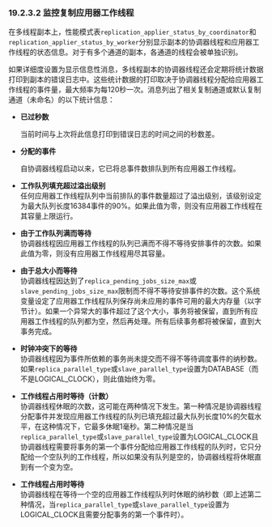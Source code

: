 ### 19.2.3.2 监控复制应用器工作线程

在多线程副本上，性能模式表`replication_applier_status_by_coordinator`和`replication_applier_status_by_worker`分别显示副本的协调器线程和应用器工作线程的状态信息。对于有多个通道的副本，各通道的线程会被单独识别。

如果详细度设置为显示信息性消息，多线程副本的协调器线程还会定期将统计数据打印到副本的错误日志中。这些统计数据的打印取决于协调器线程分配给应用器工作线程的事件量，最大频率为每120秒一次。消息列出了相关复制通道或默认复制通道（未命名）的以下统计信息：

- **已过秒数**
  
  当前时间与上次将此信息打印到错误日志的时间之间的秒数差。
  
- **分配的事件**
  
  自协调器线程启动以来，它已将总事件数排队到所有应用器工作线程。
  
- **工作队列填充超过溢出级别**  
  任何应用器工作线程队列中当前排队的事件数量超过了溢出级别，该级别设定为最大队列长度16384事件的90%。如果此值为零，则没有应用器工作线程在其容量上限运行。

- **由于工作队列满而等待**  
  协调器线程因应用器工作线程的队列已满而不得不等待安排事件的次数。如果此值为零，则没有应用器工作线程用尽其容量。

- **由于总大小而等待**  
  协调器线程因达到了`replica_pending_jobs_size_max`或`slave_pending_jobs_size_max`限制而不得不等待安排事件的次数。这个系统变量设定了应用器工作线程队列保存尚未应用的事件可用的最大内存量（以字节计）。如果一个异常大的事件超过了这个大小，事务将被保留，直到所有应用器工作线程的队列都为空，然后再处理。所有后续事务都将被保留，直到大事务完成。

- **时钟冲突下的等待**  
  协调器线程因为事件所依赖的事务尚未提交而不得不等待调度事件的纳秒数。如果`replica_parallel_type`或`slave_parallel_type`设置为DATABASE（而不是LOGICAL_CLOCK），则此值始终为零。

- **工作线程占用时等待（计数）**  
  协调器线程休眠的次数，这可能在两种情况下发生。第一种情况是协调器线程分配事件并发现应用器工作线程的队列已填充超过最大队列长度10%的欠载水平，在这种情况下，它最多休眠1毫秒。第二种情况是当`replica_parallel_type`或`slave_parallel_type`设置为LOGICAL_CLOCK且协调器线程需要将事务的第一个事件分配给应用器工作线程的队列时，它只分配给一个空队列的工作线程，所以如果没有队列是空的，协调器线程将休眠直到有一个变为空。

- **工作线程占用时等待**  
  协调器线程在等待一个空的应用器工作线程队列时休眠的纳秒数（即上述第二种情况，当`replica_parallel_type`或`slave_parallel_type`设置为LOGICAL_CLOCK且需要分配事务的第一个事件时）。